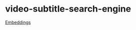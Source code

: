 # video-subtitle-search-engine

[Embeddings](https://drive.google.com/file/d/1Wp33Nm9eVDtxyB52W5IMG8uegseLvAnc/view?usp=sharing)
